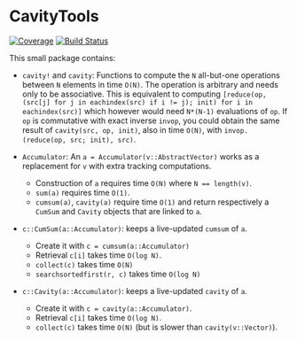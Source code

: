 # CavityTools

[![Coverage](https://codecov.io/gh/abraunst/CavityTools.jl/branch/main/graph/badge.svg)](https://codecov.io/gh/abraunst/CavityTools.jl) [![Build Status](https://github.com/abraunst/CavityTools.jl/actions/workflows/CI.yml/badge.svg?branch=main)](https://github.com/abraunst/CavityTools.jl/actions/workflows/CI.yml?query=branch%3Amain)

This small package contains:

* `cavity!` and `cavity`: Functions to compute the `N` all-but-one operations between `N` elements in time `O(N)`. The operation is arbitrary and needs only to be associative. This is equivalent to computing `[reduce(op, (src[j] for j in eachindex(src) if i != j); init) for i in eachindex(src)]` which however would need `N*(N-1)` evaluations of `op`.
  If `op` is commutative with exact inverse `invop`, you could obtain the same result of `cavity(src, op, init)`, also in time `O(N)`, with `invop.(reduce(op, src; init), src)`.

* `Accumulator`: An `a = Accumulator(v::AbstractVector)` works as a replacement for `v` with extra tracking computations.
  * Construction of `a` requires time `O(N)` where `N == length(v)`.
  * `sum(a)` requires time `O(1)`.
  * `cumsum(a)`, `cavity(a)` require time `O(1)` and return respectively a `CumSum` and `Cavity` objects that are linked to `a`.

* `c::CumSum(a::Accumulator)`: keeps a live-updated `cumsum` of `a`.
  * Create it with `c = cumsum(a::Accumulator)`
  * Retrieval `c[i]` takes time `O(log N)`.
  * `collect(c)` takes time `O(N)`
  * `searchsortedfirst(r, c)` takes time `O(log N)`

* `c::Cavity(a::Accumulator)`: keeps a live-updated `cavity` of `a`.
  * Create it with `c = cavity(a::Accumulator)`.
  * Retrieval `c[i]` takes time `O(log N)`.
  * `collect(c)` takes time `O(N)` (but is slower than `cavity(v::Vector)`).
  
